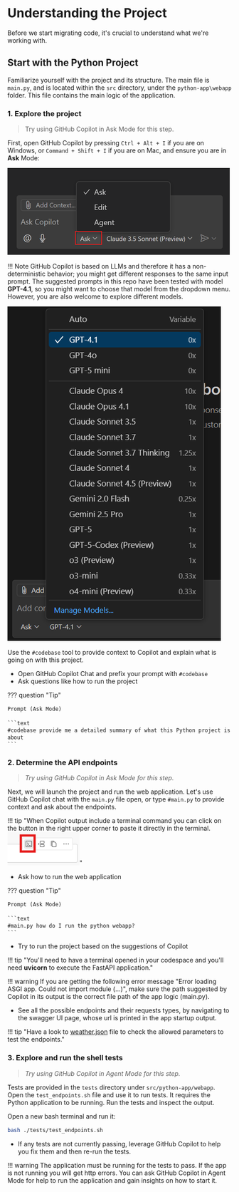 # Understanding the Project

Before we start migrating code, it's crucial to understand what we're working with.

## Start with the Python Project
Familiarize yourself with the project and its structure. The main file is `main.py`, and is located within the `src` directory, under the `python-app\webapp` folder. This file contains the main logic of the application. 

### 1. Explore the project 

> Try using GitHub Copilot in Ask Mode for this step.

First, open GitHub Copilot by pressing `Ctrl + Alt + I` if you are on Windows, or `Command + Shift + I` if you are on Mac, and ensure you are in **Ask** Mode:

![An image showcasing the three different modes within the GitHub Copilot Chat window](./media/chat-mode-dropdown-ask.png "GitHub Copilot Modes")

!!! Note
    GitHub Copilot is based on LLMs and therefore it has a non-deterministic behavior; you might get different responses to the same input prompt. The suggested prompts in this repo have been tested with model **GPT-4.1**, so you might want to choose that model from the dropdown menu. However, you are also welcome to explore     different models.

![Model choice dropdown](./media/model-choice-dropdown.png)

Use the `#codebase` tool to provide context to Copilot and explain what is going on with this project.

- Open GitHub Copilot Chat and prefix your prompt with `#codebase`
- Ask questions like how to run the project

??? question "Tip"

    Prompt (Ask Mode)

    ```text
    #codebase provide me a detailed summary of what this Python project is about
    ```


### 2. Determine the API endpoints

> *Try using GitHub Copilot in Ask Mode for this step.*

Next, we will launch the project and run the web application. Let's use GitHub Copilot chat with the `main.py` file open, or type `#main.py` to provide context and ask about the endpoints.

!!! tip "When Copilot output include a terminal command you can click on the button in the right upper corner to paste it directly in the terminal. ![Paste to terminal](./media/paste_to_terminal.png)"

- Ask how to run the web application

??? question "Tip"

    Prompt (Ask Mode)

    ```text
    #main.py how do I run the python webapp? 
    ```

- Try to run the project based on the suggestions of Copilot  

!!! tip "You'll need to have a terminal opened in your codespace and you'll need **uvicorn** to execute the FastAPI application."

!!! warning
    If you are getting the following error message "Error loading ASGI app. Could not import module (...)", make sure the path suggested by Copilot in its output is the correct file path of the app logic (main.py).

- See all the possible endpoints and their requests types, by navigating to the swagger UI page, whose url is printed in the app startup output. 

!!! tip "Have a look to [weather.json](https://github.com/microsoft/aitour26-WRK541-real-world-code-migration-with-github-copilot-agent-mode/blob/main/src/python-app/webapp/weather.json) file to check the allowed parameters to test the endpoints."

### 3. Explore and run the shell tests

> *Try using GitHub Copilot in Agent Mode for this step.*

Tests are provided in the `tests` directory under `src/python-app/webapp`. Open the `test_endpoints.sh` file and use it to run tests. It requires the Python application to be running. Run the tests and inspect the output.

Open a new bash terminal and run it:

```bash
bash ./tests/test_endpoints.sh
```

- If any tests are not currently passing, leverage GitHub Copilot to help you fix them and then re-run the tests.

!!! warning
    The application must be running for the tests to pass. If the app is not running you will get http errors.
    You can ask GitHub Copilot in Agent Mode for help to run the application and gain insights on how to start it.
